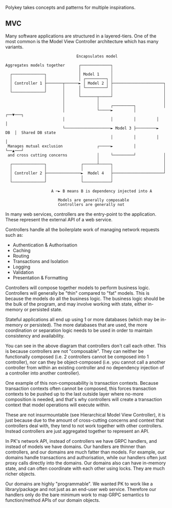 Polykey takes concepts and patterns for multiple inspirations.

## MVC

Many software applications are structured in a layered-tiers. One of the most common is the Model View Controller architecture which has many variants.

```
                               Encapsulates model

Aggregates models together      ┌─────────────┐
                                │             │
  ┌──────────────┐              │ Model 1     │
  │              │              │ ┌─────────┐ │
  │ Controller 1 ├───────┬──────► │ Model 2 │ ├──────────────────────┐
  │              │       │      │ └─────────┘ │                      │
  └──────────────┘       │      │             │                      │
                         │      └───────┬─────┘                      │
                         │              │                            │
                         │              │     ┌─────────┐            │
                         │              └─────►         │         ┌──▼───┐
                         │                    │         │         │      │
                         └────────────────────► Model 3 ├─────────►  DB  │  Shared DB state
                                              │         │         │      │
 Manages mutual exclusion               ┌─────►         │         └──▲───┘
 and cross cutting concerns             │     └─────────┘            │
                                        │                            │
  ┌──────────────┐               ┌──────┴─────┐                      │
  │              │               │            │                      │
  │ Controller 2 ├───────────────►  Model 4   ├──────────────────────┘
  │              │               │            │
  └──────────────┘               └────────────┘

                    A ─► B means B is dependency injected into A

                       Models are generally composable
                       Controllers are generally not
```

In many web services, controllers are the entry-point to the application. These represent the external API of a web service.

Controllers handle all the boilerplate work of managing network requests such as:

* Authentication & Authorisation
* Caching
* Routing
* Transactions and Isolation
* Logging
* Validation
* Presentation & Formatting

Controllers will compose together models to perform business logic. Controllers will generally be "thin" compared to "fat" models. This is because the models do all the business logic. The business logic should be the bulk of the program, and may involve working with state, either in-memory or persisted state.

Stateful applications all end up using 1 or more databases (which may be in-memory or persisted). The more databases that are used, the more coordination or separation logic needs to be used in order to maintain consistency and availability.

You can see in the above diagram that controllers don't call each other. This is because controllers are not "composable". They can neither be functionally composed (i.e. 2 controllers cannot be composed into 1 controller), nor can they be object-composed (i.e. you cannot call a another controller from within an existing controller and no dependency injection of a controller into another controller).

One example of this non-composability is transaction contexts. Because transaction contexts often cannot be composed, this forces transaction contexts to be pushed up to the last outside layer where no-more composition is needed, and that's why controllers will create a transaction context that model operations will execute within.

These are not insurmountable (see Hierarchical Model View Controller), it is just because due to the amount of cross-cutting concerns and context that controllers deal with, they tend to not work together with other controllers. Instead controllers are just aggregated together to represent an API.

In PK's network API, instead of controllers we have GRPC handlers, and instead of models we have domains. Our handlers are thinner than controllers, and our domains are much fatter than models. For example, our domains handle transactions and authorisation, while our handlers often just proxy calls directly into the domains. Our domains also can have in-memory state, and can often coordinate with each other using locks. They are much richer objects.

Our domains are highly "programmable". We wanted PK to work like a library/package and not just as an end-user web service. Therefore our handlers only do the bare minimum work to map GRPC semantics to function/method APIs of our domain objects.
